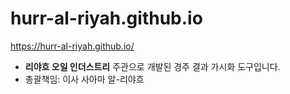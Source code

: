 # hurr-al-riyah.github.io

https://hurr-al-riyah.github.io/

- **리야흐 오일 인더스트리** 주관으로 개발된 경주 결과 가시화 도구입니다.
- 총괄책임: 이사 사아마 알-리야흐
